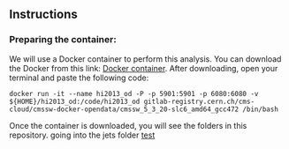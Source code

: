 ## Instructions

### Preparing the container:

We will use a Docker container to perform this analysis. You can download the Docker from this link: [Docker container](https://www.docker.com/products/docker-desktop/). After downloading, open your terminal and paste the following code:

  ```
  docker run -it --name hi2013_od -P -p 5901:5901 -p 6080:6080 -v ${HOME}/hi2013_od:/code/hi2013_od gitlab-registry.cern.ch/cms-cloud/cmssw-docker-opendata/cmssw_5_3_20-slc6_amd64_gcc472 /bin/bash
  ```

Once the container is downloaded, you will see the folders in this repository. going into the jets folder [test](HeavyIonsAnalysis/JetAnalysis/test)

  

